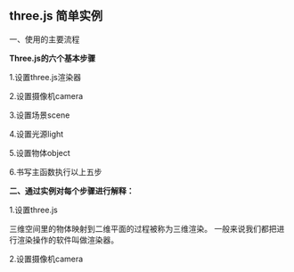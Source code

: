 three.js 简单实例
--
一、使用的主要流程

**Three.js的六个基本步骤**

1.设置three.js渲染器

2.设置摄像机camera

3.设置场景scene

4.设置光源light

5.设置物体object

6.书写主函数执行以上五步


**二、通过实例对每个步骤进行解释：**

1.设置three.js

三维空间里的物体映射到二维平面的过程被称为三维渲染。 一般来说我们都把进行渲染操作的软件叫做渲染器。

2.设置摄像机camera